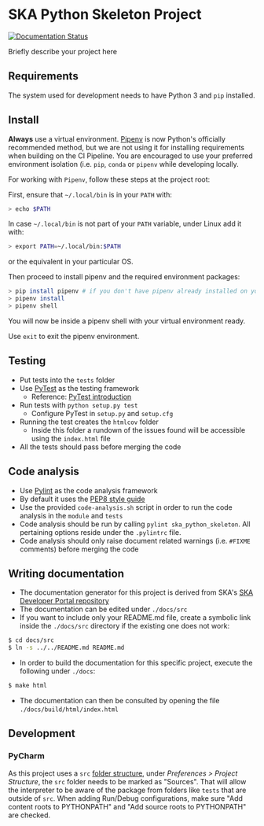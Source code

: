 SKA Python Skeleton Project
============================

[![Documentation Status](https://readthedocs.org/projects/ska-telescope-templates-ska-python-skeleton/badge/?version=latest)](https://developer.skatelescope.org/projects/ska-python-skeleton/en/latest/?badge=latest)

Briefly describe your project here

Requirements
------------

The system used for development needs to have Python 3 and `pip` installed.

Install 
-------

**Always** use a virtual environment. [Pipenv](https://pipenv.readthedocs.io/en/latest/) is now Python's officially
recommended method, but we are not using it for installing requirements when building on the CI Pipeline. You are encouraged to use your preferred environment isolation (i.e. `pip`, `conda` or `pipenv` while developing locally.

For working with `Pipenv`, follow these steps at the project root:

First, ensure that `~/.local/bin` is in your `PATH` with:
```bash
> echo $PATH
```

In case `~/.local/bin` is not part of your `PATH` variable, under Linux add it with:
```bash
> export PATH=~/.local/bin:$PATH
```
or the equivalent in your particular OS.

Then proceed to install pipenv and the required environment packages:

```bash
> pip install pipenv # if you don't have pipenv already installed on your system
> pipenv install
> pipenv shell
```

You will now be inside a pipenv shell with your virtual environment ready.

Use `exit` to exit the pipenv environment.


Testing
-------

* Put tests into the `tests` folder
* Use [PyTest](https://pytest.org) as the testing framework
  - Reference: [PyTest introduction](http://pythontesting.net/framework/pytest/pytest-introduction/)
* Run tests with `python setup.py test`
  - Configure PyTest in `setup.py` and `setup.cfg`
* Running the test creates the `htmlcov` folder
    - Inside this folder a rundown of the issues found will be accessible using the `index.html` file
* All the tests should pass before merging the code 
 
 Code analysis
 -------------
 * Use [Pylint](https://www.pylint.org) as the code analysis framework
 * By default it uses the [PEP8 style guide](https://www.python.org/dev/peps/pep-0008/)
 * Use the provided `code-analysis.sh` script in order to run the code analysis in the `module` and `tests`
 * Code analysis should be run by calling `pylint ska_python_skeleton`. All pertaining options reside under the `.pylintrc` file.
 * Code analysis should only raise document related warnings (i.e. `#FIXME` comments) before merging the code
 
Writing documentation
 --------------------
 * The documentation generator for this project is derived from SKA's [SKA Developer Portal repository](https://github.com/ska-telescope/developer.skatelescope.org)
 * The documentation can be edited under `./docs/src`
 * If you want to include only your README.md file, create a symbolic link inside the `./docs/src` directory if the existing one does not work:
 ```bash
$ cd docs/src
$ ln -s ../../README.md README.md
```
 * In order to build the documentation for this specific project, execute the following under `./docs`:
 ```bash
$ make html
```
* The documentation can then be consulted by opening the file `./docs/build/html/index.html`

Development
-----------

### PyCharm

As this project uses a `src` [folder structure](https://blog.ionelmc.ro/2014/05/25/python-packaging/#the-structure),
under _Preferences > Project Structure_, the `src` folder needs to be marked as "Sources".  That will
allow the interpreter to be aware of the package from folders like `tests` that are outside of `src`.
When adding Run/Debug configurations, make sure "Add content roots to PYTHONPATH" and
"Add source roots to PYTHONPATH" are checked.
